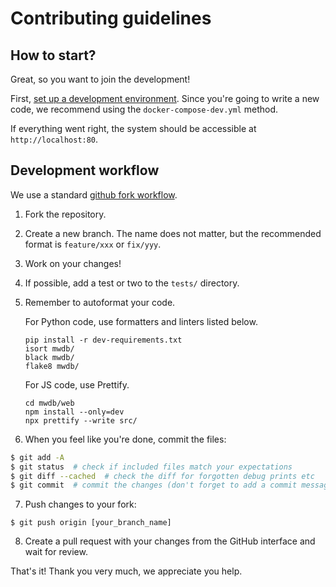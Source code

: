 # Contributing guidelines

## How to start?

Great, so you want to join the development!

First, [set up a development environment](INSTALL.md).
Since you're going to write a new code, we recommend using the `docker-compose-dev.yml` method.

If everything went right, the system should be accessible at `http://localhost:80`.

## Development workflow

We use a standard [github fork workflow](
https://gist.github.com/Chaser324/ce0505fbed06b947d962).

1. Fork the repository.

2. Create a new branch. The name does not matter, but the recommended format
  is `feature/xxx` or `fix/yyy`.

3. Work on your changes!

4. If possible, add a test or two to the `tests/` directory.

5. Remember to autoformat your code. 
   
   For Python code, use formatters and linters listed below.
   ```
   pip install -r dev-requirements.txt
   isort mwdb/
   black mwdb/
   flake8 mwdb/
   ```
   
   For JS code, use Prettify.
   ```
   cd mwdb/web
   npm install --only=dev
   npx prettify --write src/
   ```

6. When you feel like you're done, commit the files:

```bash
$ git add -A
$ git status  # check if included files match your expectations
$ git diff --cached  # check the diff for forgotten debug prints etc
$ git commit  # commit the changes (don't forget to add a commit message)
```

7. Push changes to your fork:

```
$ git push origin [your_branch_name]
```

8. Create a pull request with your changes from the GitHub interface and
   wait for review.

That's it! Thank you very much, we appreciate you help.
